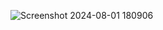 ![Screenshot 2024-08-01 180906](https://github.com/user-attachments/assets/bfd7ff4a-9c72-40e2-b441-4b2f59038b8e)
